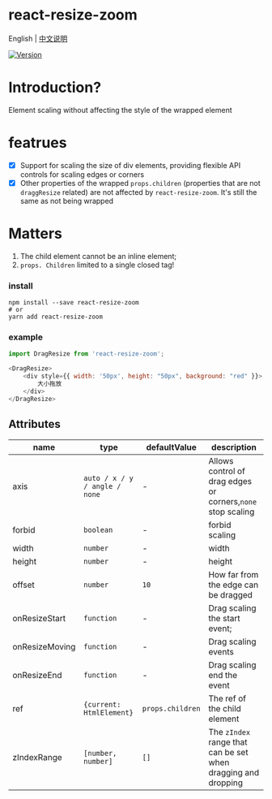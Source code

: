 # react-resize-zoom

English | [中文说明](./README_CN.md)

[![Version](https://img.shields.io/badge/version-2.0.12-green)](https://www.npmjs.com/package/react-resize-zoom)

# Introduction?

Element scaling without affecting the style of the wrapped element

# featrues

- [x] Support for scaling the size of div elements, providing flexible API controls for scaling edges or corners
- [x] Other properties of the wrapped `props.children` (properties that are not `draggResize` related) are not affected by `react-resize-zoom`. It's still the same as not being wrapped

# Matters

1. The child element cannot be an inline element;
2. `props. Children` limited to a single closed tag!

### install
```
npm install --save react-resize-zoom
# or
yarn add react-resize-zoom
```

### example
```javascript
import DragResize from 'react-resize-zoom';

<DragResize>
    <div style={{ width: '50px', height: "50px", background: "red" }}>
        大小拖放
    </div>
</DragResize>
```

## Attributes

| name                          | type                  | defaultValue                                                   | description                                                                                                      |
| ----------------------------- | --------------------- | -------------------------------------------------------------- | --------------------------------------------------------------------------------------------------------- |
| axis                          | `auto / x / y / angle / none`            | -                                           | Allows control of drag edges or corners,`none` stop scaling                                                                                  |
| forbid                          | `boolean`     | -                                                  | forbid scaling                                                                                  |
| width                         | `number`                          | -                                                  | width                                                                                  |
| height                        | `number`                          | -                                                  | height                                                                                  |
| offset                        | `number`                          | `10`                                               | How far from the edge can be dragged                                                                              |
| onResizeStart                 | `function`                        | -                                                  | Drag scaling the start event;                                                                                          |
| onResizeMoving                | `function`                        | -                                                  | Drag scaling events                      |
| onResizeEnd                   | `function`                        | -                                                  | Drag scaling end the event                                                                                  |
| ref                           | `{current: HtmlElement}`          | `props.children`                                   | The ref of the child element                                                                                  |
| zIndexRange                   | `[number, number]`                | `[]`                                               | The `zIndex` range that can be set when dragging and dropping                                                                                          |



